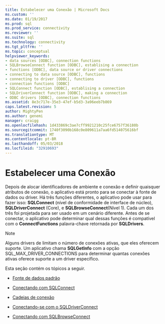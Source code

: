 ```yaml
---
title: Estabelecer uma Conexão | Microsoft Docs
ms.custom: ''
ms.date: 01/19/2017
ms.prod: sql
ms.prod_service: connectivity
ms.reviewer: ''
ms.suite: sql
ms.technology: connectivity
ms.tgt_pltfrm: ''
ms.topic: conceptual
helpviewer_keywords:
- data sources [ODBC], connection functions
- SQLBrowseConnect function [ODBC], establising a connection
- functions [ODBC], data source or driver connections
- connecting to data source [ODBC], functions
- connecting to driver [ODBC], functions
- connection functions [ODBC]
- SQLConnect function [ODBC], establising a connection
- SQLDriverConnect function [ODBC], making a connection
- ODBC drivers [ODBC], connection functions
ms.assetid: 8e3c717e-35e3-47ef-b5d3-3a96eeb7b869
caps.latest.revision: 5
author: MightyPen
ms.author: genemi
manager: craigg
ms.openlocfilehash: 1d433869c3ae7cff9921210c25fce6757f36180b
ms.sourcegitcommit: 1740f3090b168c0e809611a7aa6fd514075616bf
ms.translationtype: MT
ms.contentlocale: pt-BR
ms.lasthandoff: 05/03/2018
ms.locfileid: "32910693"
---
```

# <a name="establishing-a-connection"></a>Estabelecer uma Conexão
Depois de alocar identificadores de ambiente e conexão e definir quaisquer atributos de conexão, o aplicativo está pronto para se conectar à fonte de dados ou driver. Há três funções diferentes, o aplicativo pode usar para fazer isso: **SQLConnect** (nível de conformidade de interface de núcleo), **SQLDriverConnect** (Core), e **SQLBrowseConnect**(Nível 1). Cada um dos três foi projetada para ser usado em um cenário diferente. Antes de se conectar, o aplicativo pode determinar qual dessas funções é compatível com o **ConnectFunctions** palavra-chave retornada por **SQLDrivers**.  
  
> [!NOTE]  
>  Alguns drivers de limitam o número de conexões ativas, que eles oferecem suporte. Um aplicativo chama **SQLGetInfo** com a opção SQL_MAX_DRIVER_CONNECTIONS para determinar quantas conexões ativas oferece suporte a um driver específico.  
  
 Esta seção contém os tópicos a seguir.  
  
-   [Fonte de dados padrão](../../../odbc/reference/develop-app/default-data-source.md)  
  
-   [Conectando com SQLConnect](../../../odbc/reference/develop-app/connecting-with-sqlconnect.md)  
  
-   [Cadeias de conexão](../../../odbc/reference/develop-app/connection-strings.md)  
  
-   [Conectando-se com o SQLDriverConnect](../../../odbc/reference/develop-app/connecting-with-sqldriverconnect.md)  
  
-   [Conectando com SQLBrowseConnect](../../../odbc/reference/develop-app/connecting-with-sqlbrowseconnect.md)
